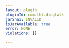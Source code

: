 ```yaml
---
layout: plugin
pluginId: com.thl.dingtalk
jarSha1: INVALID
isJarAvailable: true
error: NONE
violations: []

---
```

